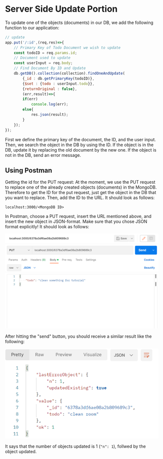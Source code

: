 # Server Side Update Portion #
To update one of the objects (documents) in our DB, we add the following function to our application:

```js
// update
app.put('/:id',(req,res)=>{
    // Primary Key of Todo Document we wish to update
    const todoID = req.params.id;
    // Document used to update
    const userInput = req.body;
    // Find Document By ID and Update
    db.getDB().collection(collection).findOneAndUpdate(
        {_id : db.getPrimaryKey(todoID)},
        {$set : {todo : userInput.todo}},
        {returnOriginal : false},
        (err,result)=>{
        if(err)
            console.log(err);
        else{
            res.json(result);
        }      
    });
});
```

First we define the primary key of the document, the ID, and the user input. Then, we search the object in the DB by using the ID.
If the object is in the DB, update it by replacing the old document by the new one. If the object is not in the DB, send an error message.

## Using Postman ##
Getting the id for the PUT request:
At the moment, we use the PUT request to replace one of the already created objects (documents) in the MongoDB. Therefore to get the ID for the put request, just get the object in the DB that you want to replace.
Then, add the ID to the URL. It should look as follows:

```
localhost:3000/<MongoDB ID>
```

In Postman, choose a PUT request, insert the URL mentioned above, and insert the new object in JSON-format. 
Make sure that you chose JSON format explicitly! It should look as follows:

![PUT request](Images/put_request.png)

After hitting the "send" button, you should receive a similar result like the following:

![PUT result](Images/put_result.png)

It says that the number of objects updated is 1 (`"n": 1`), follwed by the object updated.